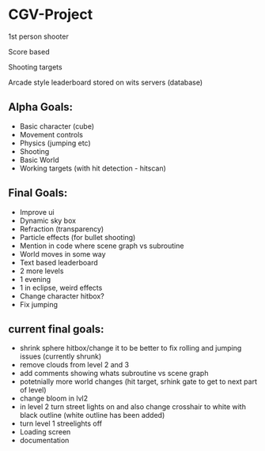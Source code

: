 # CGV-Project
1st person shooter

Score based

Shooting targets

Arcade style leaderboard stored on wits servers (database)

## Alpha Goals:
- Basic character (cube)
- Movement controls
- Physics (jumping etc)
- Shooting
- Basic World
- Working targets (with hit detection - hitscan)


## Final Goals:
- Improve ui
- Dynamic sky box
- Refraction (transparency)
- Particle effects (for bullet shooting)
- Mention in code where scene graph vs subroutine
- World moves in some way
- Text based leaderboard
- 2 more levels
- 1 evening
- 1 in eclipse, weird effects
- Change character hitbox?
- Fix jumping


## current final goals:
- shrink sphere hitbox/change it to be better to fix rolling and jumping issues (currently shrunk)
- remove clouds from level 2 and 3
- add comments showing whats subroutine vs scene graph
- potetnially more world changes (hit target, srhink gate to get to next part of level)
- change bloom in lvl2
- in level 2 turn street lights on and also change crosshair to white with black outline (white outline has been added)
- turn level 1 streelights off
- Loading screen
- documentation

